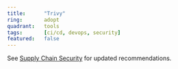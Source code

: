 ```yaml
---
title:      "Trivy"
ring:       adopt
quadrant:   tools
tags:       [ci/cd, devops, security]
featured:   false
---
```


See [Supply Chain Security](/methods-and-patterns/supply-chain-security/) for updated recommendations.
